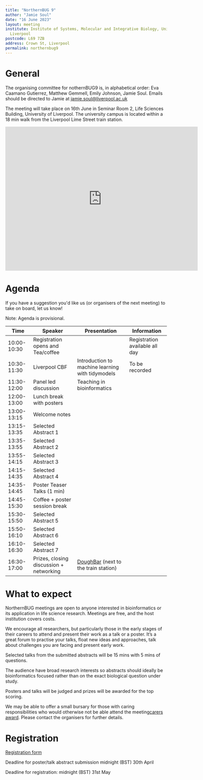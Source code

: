 ```yaml
---
title: "NorthernBUG 9"
author: "Jamie Soul"
date: "16 June 2023"
layout: meeting
institute: Institute of Systems, Molecular and Integrative Biology, University of
  Liverpool
postcode: L69 7ZB
address: Crown St, Liverpool
permalink: northernbug9
---
```


# General

The organising committee for nothernBUG9 is, in alphabetical order: Eva Caamano Gutierrez, Matthew Gemmell, Emily Johnson, Jamie Soul. Emails should be directed to Jamie at jamie.soul@liverpool.ac.uk

The meeting will take place on 16th June in Seminar Room 2, Life Sciences Building, University of Liverpool. The university campus is located within a 18 min walk from the Liverpool Lime Street train station.

<iframe src="https://www.google.com/maps/embed?pb=!1m18!1m12!1m3!1d6727.404906793309!2d-2.976695073503227!3d53.40594051096105!2m3!1f0!2f0!3f0!3m2!1i1024!2i768!4f13.1!3m3!1m2!1s0x487b211a1477678f%3A0x3be9b10340b2af2b!2sUniversity%20of%20Liverpool%2C%20Life%20Science%20Building!5e0!3m2!1sen!2suk!4v1679499368423!5m2!1sen!2suk" width="600" height="450" style="border:0;" allowfullscreen="" loading="lazy" referrerpolicy="no-referrer-when-downgrade"></iframe>


# Agenda

If you have a suggestion you'd like us (or organisers of the next meeting) to take on board, let us know!

Note: Agenda is provisional.

| Time          | Speaker | Presentation | Information |
|---------------|---------|--------------|-------------|
| 10:00-10:30 | Registration opens and Tea/coffee |  | Registration available all day|
| 10:30-11:30 | Liverpool CBF| Introduction to machine learning with tidymodels| To be recorded |
| 11:30-12:00 | Panel led discussion | Teaching in bioinformatics |  |
| 12:00-13:00 | Lunch break with posters |  |  |
| 13:00-13:15 | Welcome notes |  |  |
| 13:15-13:35 | Selected Abstract 1 |  | |
| 13:35-13:55 | Selected Abstract 2 |  |   |
| 13:55-14:15 | Selected Abstract 3 | |  |
| 14:15-14:35 | Selected Abstract 4 ||  |
| 14:35-14:45 | Poster Teaser Talks (1 min) ||  |
| 14:45-15:30 | Coffee + poster session break |  |  |
| 15:30-15:50 | Selected Abstract 5 | | |
| 15:50-16:10 | Selected Abstract 6 | | |
| 16:10-16:30 | Selected Abstract 7 | | |
| 16:30-17:00 | Prizes, closing discussion + networking | [DoughBar](https://goo.gl/maps/vPAXFzhtFZ5gV6Sn8) (next to the train station) |  |

# What to expect

NorthernBUG meetings are open to anyone interested in bioinformatics or its application in life science research. Meetings are free, and the host institution covers costs. 

We encourage all researchers, but particularly those in the early stages of their careers to attend and present their work as a talk or a poster.  It’s a great forum to practise your talks, float new ideas and approaches, talk about challenges you are facing and present early work.

Selected talks from the submitted abstracts will be 15 mins with 5 mins of questions.

The audience have broad research interests so abstracts should ideally be bioinformatics focused rather than on the exact biological question under study.

Posters and talks will be judged and prizes will be awarded for the top scoring.

We may be able to offer a small bursary for those with caring responsibilities who would otherwise not be able attend the meeting[carers award](https://genetics.org.uk/grants/carers-award/). Please contact the organisers for further details.

# Registration

[Registration form](https://forms.gle/AMmgxnHeWtJxpc8E6)

Deadline for poster/talk abstract submission midnight (BST) 30th April

Deadline for registration: midnight (BST) 31st May
